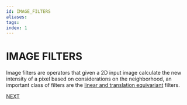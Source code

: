 ```yaml
---
id: IMAGE_FILTERS
aliases: 
tags: 
index: 1
---
```

# IMAGE FILTERS

Image filters are operators that given a 2D input image calculate the new intensity of a pixel based on considerations on the neighborhood, an important class of filters are the [linear and translation equivariant](LTE_OPERATORS.md) filters. 

 [NEXT](LTE_OPERATORS.md)
